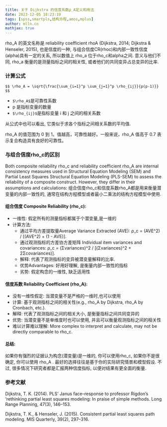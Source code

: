```yaml
---
title: 关于 Dijkstra 的信度系数ρ_A定义和用法
date: 2023-12-05 18:23:19
tags: [spss,smartpls,结构方程,amos,mplus]
author: mlln.cn
mathjax: true
---
```


rho_A 的英文名称是 reliability coefficient rhoA (Dijkstra, 2014; Dijkstra & Henseler, 2015), 也是信度的一种, 与组合信度CR(rhoc)和内部一致性信度(alpha)具有一定的关系,
所以数值上 rho_a 位于rho_c和alpha之间. 意义与他们不同, rho_a 衡量的是测量指标之间的相关性, 或者他们的共同变异占总变异的比率. 

<!--more-->

### 计算公式

`$$
\rho_A = \sqrt{\frac{\sum_{i=1}^p \sum_{j=1}^p \rho_{ij}}{p(p-1)}}
$$`

- `$\rho_A$`是可靠性系数
- p 是指标变量的数量
- `$\rho_{ij}$`是指标变量 i 和 j 之间的相关系数

从公式中也可以看出, 它类似于求各个指标之间相关系数的平均值.

rho_A 的值范围为 0 到 1。值越高，可靠性越好。一般来说，rho_A 值高于 0.7 表示复合构造具有良好的可靠性。

### 与组合信度rho_c的区别

Both composite reliability rho_c and reliability coefficient rho_A are internal consistency measures used in Structural Equation Modeling (SEM) and Partial Least Squares Structural Equation Modeling (PLS-SEM) to assess the reliability of a composite construct. However, they differ in their assumptions and calculations:
组合信度rho_c和信度系数rho_A都是用来衡量潜变量的内部一致性的, 通常在结构方程模型或者最小二乘法的结构方程模型中使用.

#### 组合信度 Composite Reliability (rho_c):

- 一维性: 假定所有的测量指标都属于个潜变量,是一维的
- 计算方法:
    - 通过平均方差提取量Average Variance Extracted (AVE): ρ_c = (AVE^2) / [(AVE^2) + (1 - AVE)].
    - 通过观测指标的方差协方差矩阵 Individual item variances and covariances: ρ_c = (Σvariances)^2 / [(Σvariances)^2 + 2Σcovariances)].
    - 解释: 代表了观测指标的变异被潜变量解释的比率.
    - 优势Advantages: 好用好理解, 是衡量内部一致性的指标
    - 劣势: 假定构念的一维性, 缺乏适用性

#### 信度系数 Reliability Coefficient (rho_A):

- 没有一维性假定: 当潜变量不是严格的一维时,也可以使用
- 计算: 基于观测指标之间的相关性(e.g., rho_A by Dijkstra, rho_A by Cronbach, etc.).
- 解释: 代表了观测指标之间的相关大小, 是衡量指标之间共同变异的
- 优势: 当潜变量不是单维度时也可以使用, 并且可以衡量观测指标之间的相关性
- 难以计算难以理解: More complex to interpret and calculate, may not be directly comparable to rho_c.

#### 总结:

如果你有强烈的证据认为构念(潜变量)是一维的, 你可以使用rho_c, 如果你不是很确定, 你可以使用 rho_A . 最好的选择往往是基于你的实际研究情景和模型假设. 不过, 很多情况下研究者都是汇报两种信度指标, 以便对结果有更全面的衡量.



### 参考文献

Dijkstra, T. K. (2014). PLS’ Janus face–response to professor Rigdon’s ‘rethinking partial least squares modeling: In praise of simple methods. Long Range Planning, 47(3), 146–153.

Dijkstra, T. K., & Henseler, J. (2015). Consistent partial least squares path modeling. MIS Quarterly, 39(2), 297–316.
